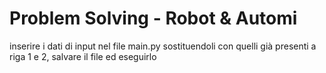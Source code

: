 # Problem Solving - Robot & Automi
inserire i dati di input nel file main.py sostituendoli con quelli già presenti a riga 1 e 2, salvare il file ed eseguirlo
